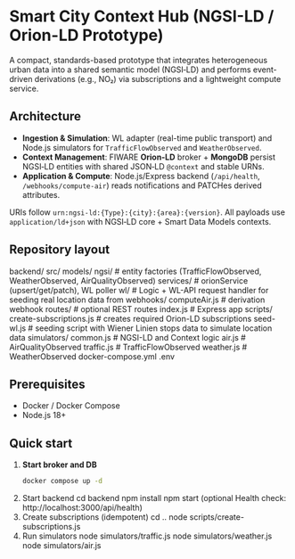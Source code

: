 # Smart City Context Hub (NGSI-LD / Orion-LD Prototype)

A compact, standards-based prototype that integrates heterogeneous urban data into a shared semantic model (NGSI‑LD) and performs event-driven derivations (e.g., NO₂) via subscriptions and a lightweight compute service.

## Architecture

- **Ingestion & Simulation**: WL adapter (real-time public transport) and Node.js simulators for `TrafficFlowObserved` and `WeatherObserved`.
- **Context Management**: FIWARE **Orion‑LD** broker + **MongoDB** persist NGSI‑LD entities with shared JSON‑LD `@context` and stable URNs.
- **Application & Compute**: Node.js/Express backend (`/api/health`, `/webhooks/compute-air`) reads notifications and PATCHes derived attributes.

URIs follow `urn:ngsi-ld:{Type}:{city}:{area}:{version}`. All payloads use `application/ld+json` with NGSI‑LD core + Smart Data Models contexts.

## Repository layout

backend/
    src/
        models/
            ngsi/ 
                # entity factories (TrafficFlowObserved, WeatherObserved, AirQualityObserved)
    services/ 
        # orionService (upsert/get/patch), WL poller
        wl/ # Logic + WL-API request handler for seeding real location data from 
    webhooks/
        computeAir.js # derivation webhook
    routes/ 
        # optional REST routes
    index.js 
        # Express app
    scripts/
        create-subscriptions.js # creates required Orion-LD subscriptions
        seed-wl.js # seeding script with Wiener Linien stops data to simulate location data
simulators/
    common.js # NGSI-LD and Context logic
    air.js # AirQualityObserved
    traffic.js # TrafficFlowObserved
    weather.js # WeatherObserved
docker-compose.yml
.env


## Prerequisites

- Docker / Docker Compose
- Node.js 18+


## Quick start

1. **Start broker and DB**
   ```bash
   docker compose up -d
2. Start backend
    cd backend
    npm install
    npm start
    (optional Health check: http://localhost:3000/api/health)
3. Create subscriptions (idempotent)
    cd ..
    node scripts/create-subscriptions.js
4. Run simulators
    node simulators/traffic.js
    node simulators/weather.js
    node simulators/air.js

    